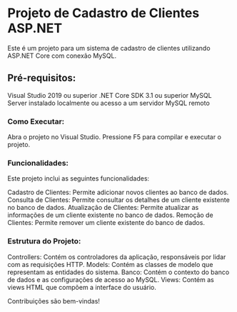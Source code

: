 # **Projeto de Cadastro de Clientes ASP.NET**
Este é um projeto  para um sistema de cadastro de clientes utilizando ASP.NET Core com conexão MySQL.

## Pré-requisitos:
Visual Studio 2019 ou superior
.NET Core SDK 3.1 ou superior
MySQL Server instalado localmente ou acesso a um servidor MySQL remoto

### Como Executar:
Abra o projeto no Visual Studio.
Pressione F5 para compilar e executar o projeto.

### Funcionalidades:
Este projeto inclui as seguintes funcionalidades:

Cadastro de Clientes: Permite adicionar novos clientes ao banco de dados.
Consulta de Clientes: Permite consultar os detalhes de um cliente existente no banco de dados.
Atualização de Clientes: Permite atualizar as informações de um cliente existente no banco de dados.
Remoção de Clientes: Permite remover um cliente existente do banco de dados.

### Estrutura do Projeto:
Controllers: Contém os controladores da aplicação, responsáveis por lidar com as requisições HTTP.
Models: Contém as classes de modelo que representam as entidades do sistema.
Banco: Contém o contexto do banco de dados e as configurações de acesso ao MySQL.
Views: Contém as views HTML que compõem a interface do usuário.

Contribuições são bem-vindas!
